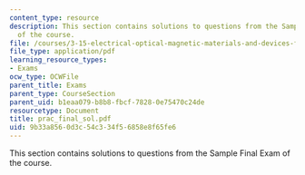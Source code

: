 ```yaml
---
content_type: resource
description: This section contains solutions to questions from the Sample Final Exam
  of the course.
file: /courses/3-15-electrical-optical-magnetic-materials-and-devices-fall-2006/9b33a8560d3c54c334f56858e8f65fe6_prac_final_sol.pdf
file_type: application/pdf
learning_resource_types:
- Exams
ocw_type: OCWFile
parent_title: Exams
parent_type: CourseSection
parent_uid: b1eaa079-b8b8-fbcf-7828-0e75470c24de
resourcetype: Document
title: prac_final_sol.pdf
uid: 9b33a856-0d3c-54c3-34f5-6858e8f65fe6
---
```

This section contains solutions to questions from the Sample Final Exam of the course.

